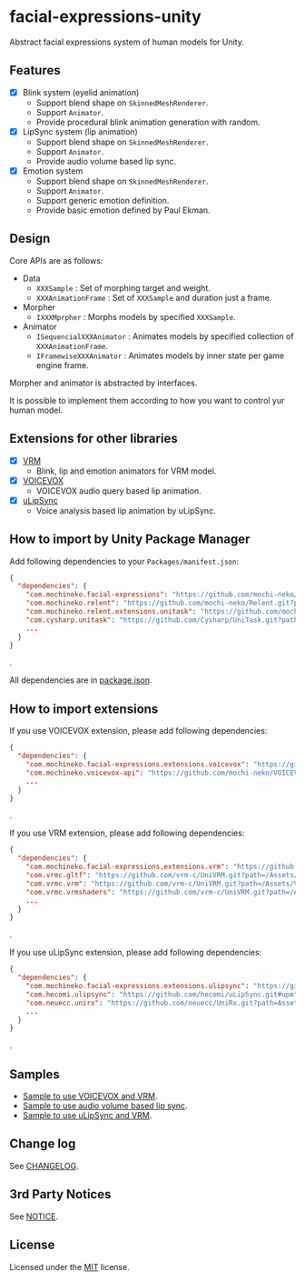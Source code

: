 # facial-expressions-unity

Abstract facial expressions system of human models for Unity.

## Features

- [x] Blink system (eyelid animation)
  - Support blend shape on `SkinnedMeshRenderer`.
  - Support `Animator`.
  - Provide procedural blink animation generation with random.
- [x] LipSync system (lip animation)
  - Support blend shape on `SkinnedMeshRenderer`.
  - Support `Animator`.
  - Provide audio volume based lip sync.
- [x] Emotion system
  - Support blend shape on `SkinnedMeshRenderer`.
  - Support `Animator`.
  - Support generic emotion definition.
  - Provide basic emotion defined by Paul Ekman. 

## Design

Core APIs are as follows:

- Data
  - `XXXSample` : Set of morphing target and weight.
  - `XXXAnimationFrame` : Set of `XXXSample` and duration just a frame.
- Morpher
  - `IXXXMprpher` : Morphs models by specified `XXXSample`.
- Animator
  - `ISequencialXXXAnimator` : Animates models by specified collection of `XXXAnimationFrame`.
  - `IFramewiseXXXAnimator` : Animates models by inner state per game engine frame.

Morpher and animator is abstracted by interfaces.

It is possible to implement them according to how you want to control yur human model.

## Extensions for other libraries

- [x] [VRM](https://github.com/vrm-c/UniVRM)
  - Blink, lip and emotion animators for VRM model. 
- [x] [VOICEVOX](https://voicevox.hiroshiba.jp/)
  - VOICEVOX audio query based lip animation.
- [x] [uLipSync](https://github.com/hecomi/uLipSync)
  - Voice analysis based lip animation by uLipSync.

## How to import by Unity Package Manager

Add following dependencies to your `Packages/manifest.json`:

```json
{
  "dependencies": {
    "com.mochineko.facial-expressions": "https://github.com/mochi-neko/facial-expressions-unity.git?path=/Assets/Mochineko/FacialExpressions#0.4.1",
    "com.mochineko.relent": "https://github.com/mochi-neko/Relent.git?path=/Assets/Mochineko/Relent#0.2.0",
    "com.mochineko.relent.extensions.unitask": "https://github.com/mochi-neko/Relent.git?path=/Assets/Mochineko/Relent.Extensions/UniTask#0.2.0",
    "com.cysharp.unitask": "https://github.com/Cysharp/UniTask.git?path=src/UniTask/Assets/Plugins/UniTask",
    ...
  }
}
```
.

All dependencies are in [package.json](./Assets/Mochineko/FacialExpressions/package.json).

## How to import extensions

If you use VOICEVOX extension, please add following dependencies:

```json
{
  "dependencies": {
    "com.mochineko.facial-expressions.extensions.voicevox": "https://github.com/mochi-neko/facial-expressions-unity.git?path=/Assets/Mochineko/FacialExpressions.Extensions/VOICEVOX#0.4.1",
    "com.mochineko.voicevox-api": "https://github.com/mochi-neko/VOICEVOX-API-unity.git?path=/Assets/Mochineko/VOICEVOX_API#0.2.2",
    ...
  }
}
```
.

If you use VRM extension, please add following dependencies:

```json
{
  "dependencies": {
    "com.mochineko.facial-expressions.extensions.vrm": "https://github.com/mochi-neko/facial-expressions-unity.git?path=/Assets/Mochineko/FacialExpressions.Extensions/VRM#0.4.1",
    "com.vrmc.gltf": "https://github.com/vrm-c/UniVRM.git?path=/Assets/UniGLTF#v0.108.0",
    "com.vrmc.vrm": "https://github.com/vrm-c/UniVRM.git?path=/Assets/VRM10#v0.108.0",
    "com.vrmc.vrmshaders": "https://github.com/vrm-c/UniVRM.git?path=/Assets/VRMShaders#v0.108.0",
    ...
  }
}
```
.

If you use uLipSync extension, please add following dependencies:

```json
{
  "dependencies": {
    "com.mochineko.facial-expressions.extensions.ulipsync": "https://github.com/mochi-neko/facial-expressions-unity.git?path=/Assets/Mochineko/FacialExpressions.Extensions/uLipSync#0.4.1",
    "com.hecomi.ulipsync": "https://github.com/hecomi/uLipSync.git#upm",
    "com.neuecc.unirx": "https://github.com/neuecc/UniRx.git?path=Assets/Plugins/UniRx/Scripts",
    ...
  }
}
```
.

## Samples

- [Sample to use VOICEVOX and VRM](./Assets/Mochineko/FacialExpressions.Samples/SampleForVoiceVoxAndVRM.cs).
- [Sample to use audio volume based lip sync](./Assets/Mochineko/FacialExpressions.Samples/VolumeBasedLipSyncSample.cs).
- [Sample to use uLipSync and VRM](./Assets/Mochineko/FacialExpressions.Samples/SampleForULipSyncAndVRM.cs).

## Change log

See [CHANGELOG](./CHANGELOG.md).

## 3rd Party Notices

See [NOTICE](./NOTICE.md).

## License

Licensed under the [MIT](./LICENSE) license.
